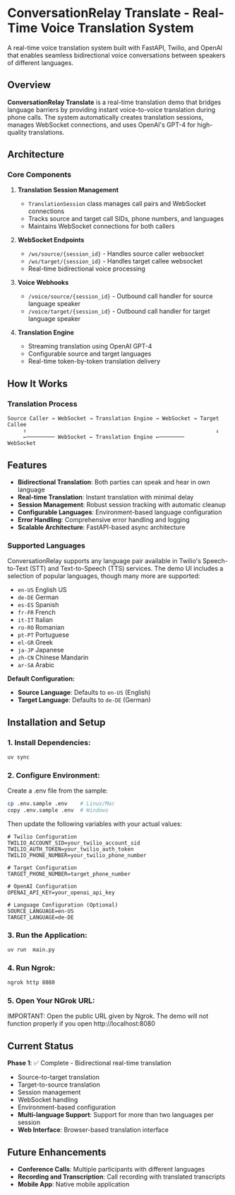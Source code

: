 # ConversationRelay Translate - Real-Time Voice Translation System

A real-time voice translation system built with FastAPI, Twilio, and OpenAI that enables seamless bidirectional voice conversations between speakers of different languages.

## Overview

**ConversationRelay Translate** is a  real-time translation demo that bridges language barriers by providing instant voice-to-voice translation during phone calls. The system automatically creates translation sessions, manages WebSocket connections, and uses OpenAI's GPT-4 for high-quality translations.

## Architecture

### Core Components

1. **Translation Session Management**

   - `TranslationSession` class manages call pairs and WebSocket connections
   - Tracks source and target call SIDs, phone numbers, and languages
   - Maintains WebSocket connections for both callers

2. **WebSocket Endpoints**

   - `/ws/source/{session_id}` - Handles source caller websocket
   - `/ws/target/{session_id}` - Handles target callee websocket
   - Real-time bidirectional voice processing

3. **Voice Webhooks**

   - `/voice/source/{session_id}` - Outbound call handler for source language speaker
   - `/voice/target/{session_id}` - Outbound call handler for target language speaker

4. **Translation Engine**
   - Streaming translation using OpenAI GPT-4
   - Configurable source and target languages
   - Real-time token-by-token translation delivery

## How It Works

### Translation Process

```
Source Caller → WebSocket → Translation Engine → WebSocket → Target Callee
     ↑                                                            ↓
     ←───────── WebSocket ← Translation Engine ←────────      WebSocket
```

## Features

- **Bidirectional Translation**: Both parties can speak and hear in own language
- **Real-time Translation**: Instant translation with minimal delay
- **Session Management**: Robust session tracking with automatic cleanup
- **Configurable Languages**: Environment-based language configuration
- **Error Handling**: Comprehensive error handling and logging
- **Scalable Architecture**: FastAPI-based async architecture

### Supported Languages

ConversationRelay supports any language pair available in Twilio's Speech-to-Text (STT) and Text-to-Speech (TTS) services. The demo UI includes a selection of popular languages, though many more are supported:

- `en-US` English US
- `de-DE` German
- `es-ES` Spanish
- `fr-FR` French
- `it-IT` Italian
- `ro-RO` Romanian
- `pt-PT` Portuguese
- `el-GR` Greek
- `ja-JP` Japanese
- `zh-CN` Chinese Mandarin
- `ar-SA` Arabic

**Default Configuration:**

- **Source Language**: Defaults to `en-US` (English)
- **Target Language**: Defaults to `de-DE` (German)

## Installation and Setup

### 1. Install Dependencies:

```bash
uv sync
```

### 2. Configure Environment:

Create a .env file from the sample:

```bash
cp .env.sample .env    # Linux/Mac
copy .env.sample .env  # Windows
```

Then update the following variables with your actual values:

```env
# Twilio Configuration
TWILIO_ACCOUNT_SID=your_twilio_account_sid
TWILIO_AUTH_TOKEN=your_twilio_auth_token
TWILIO_PHONE_NUMBER=your_twilio_phone_number

# Target Configuration
TARGET_PHONE_NUMBER=target_phone_number

# OpenAI Configuration
OPENAI_API_KEY=your_openai_api_key

# Language Configuration (Optional)
SOURCE_LANGUAGE=en-US
TARGET_LANGUAGE=de-DE
```

### 3. Run the Application:

```bash
uv run  main.py
```

### 4. Run Ngrok:

```bash
ngrok http 8080
```

### 5. Open Your NGrok URL:

IMPORTANT: Open the public URL given by Ngrok. The demo will not function properly if you open http://localhost:8080

## Current Status

**Phase 1**: ✅ Complete - Bidirectional real-time translation

- Source-to-target translation
- Target-to-source translation
- Session management
- WebSocket handling
- Environment-based configuration
- **Multi-language Support**: Support for more than two languages per session
- **Web Interface**: Browser-based translation interface

## Future Enhancements

- **Conference Calls**: Multiple participants with different languages
- **Recording and Transcription**: Call recording with translated transcripts
- **Mobile App**: Native mobile application
